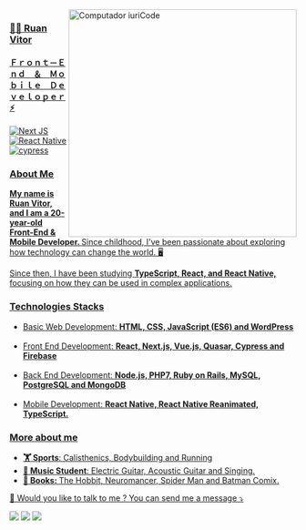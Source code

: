 <img src="https://raw.githubusercontent.com/MicaelliMedeiros/micaellimedeiros/master/image/computer-illustration.png" min-width="400px" max-width="400px" width="400px" align="right" alt="Computador iuriCode">

<h3> <a href="https://www.linkedin.com/in/ruan-vitor-elpídio-61232b1b7/" alt="Linkedin">👨‍💻 Ruan Vitor</h3>
<h4>Ｆｒｏｎｔ－Ｅｎｄ　＆　Ｍｏｂｉｌｅ　Ｄｅｖｅｌｏｐｅｒ ⚡</h4>

![Next JS](https://img.shields.io/badge/Next-black?style=for-the-badge&logo=next.js&logoColor=white)
![React Native](https://img.shields.io/badge/react_native-%2320232a.svg?style=for-the-badge&logo=react&logoColor=%2361DAFB)
![cypress](https://img.shields.io/badge/-cypress-%23E5E5E5?style=for-the-badge&logo=cypress&logoColor=058a5e)


<h3> About Me </h3>
<p align="left"> 
   <strong>My name is Ruan Vitor, and  I am a 20-year-old  Front-End & Mobile Developer. </strong>
   Since childhood, I've been passionate about exploring how technology can change the world. 🖥️
</p>
<p align="left">
   Since then, I have been studying <strong>TypeScript, React, and React Native,</strong> focusing on how they can be used in complex applications.
</p>

<h3> Technologies Stacks </h3>

<p align="left">
<ul>
   <li>Basic Web Development: <strong>HTML, CSS, JavaScript (ES6) and WordPress </strong></li><br />
   <li>Front End Development: <strong> React, Next.js, Vue.js, Quasar, Cypress and Firebase </strong></li><br />
   <li>Back End Development: <strong>Node.js, PHP7, Ruby on Rails, MySQL, PostgreSQL and MongoDB </strong></li><br />
   <li>Mobile Development: <strong>React Native, React Native Reanimated, TypeScript.</strong></li>
</ul>
</p>

<h3><a href="https://www.linkedin.com/in/ruan-vitor-elpídio-61232b1b7/" alt="Linkedin">More about me</h3>

<ul>
   <li><strong>🏋️ Sports</strong>:  Calisthenics, Bodybuilding and Running</li>
   <li><strong>🎸 Music Student</strong>:  Electric Guitar, Acoustic Guitar and Singing.</li>
   <li><strong>📖 Books: </strong> The Hobbit, Neuromancer, Spider Man and Batman Comix. </li>
</ul>
<p align="left">
  💌 Would you like to talk to me ? You can send me a message ⤵️
</p>

<p align="left">
  <a href="ruanvelpidio@hotmail.com" alt="Gmail">
  <img src="https://img.shields.io/badge/-Gmail-FF0000?style=flat-square&labelColor=FF0000&logo=gmail&logoColor=white&link=LINK-DO-SEU-EMAIL" /></a>

  <a href="https://www.linkedin.com/in/ruan-vitor-elpídio-61232b1b7/" alt="Linkedin">
  <img src="https://img.shields.io/badge/-Linkedin-0e76a8?style=flat-square&logo=Linkedin&logoColor=white&link=LINK-DO-SEU-LINKEDIN" /></a>

  <a href="https://dev.to/ruanvitor" alt="DevTo">
  <img src="https://img.shields.io/badge/dev.to-0A0A0A?style=flat-square&logo=devdotto&logoColor=white"/>
  <a/>
</p>
